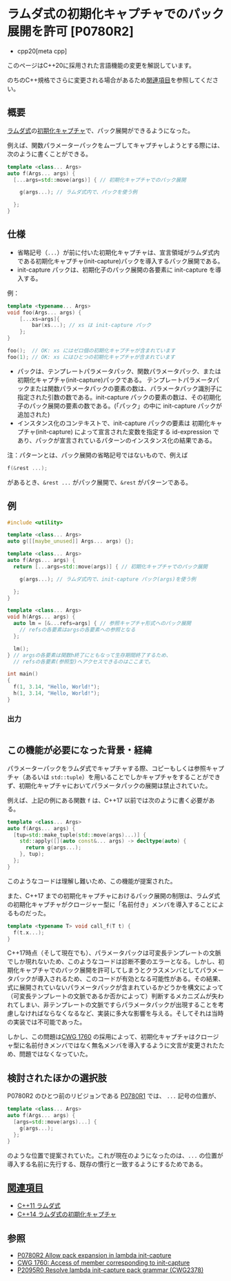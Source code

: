 # ラムダ式の初期化キャプチャでのパック展開を許可 [P0780R2]
* cpp20[meta cpp]

<!-- start lang caution -->

このページはC++20に採用された言語機能の変更を解説しています。

のちのC++規格でさらに変更される場合があるため[関連項目](#relative-page)を参照してください。

<!-- last lang caution -->

## 概要
[ラムダ式](/lang/cpp11/lambda_expressions.md)の[初期化キャプチャ](../cpp14/initialize_capture.md)で、パック展開ができるようになった。

例えば、関数パラメーターパックをムーブしてキャプチャしようとする際には、次のように書くことができる。

```cpp
template <class... Args>
auto f(Args... args) {
  [...args=std::move(args)] { // 初期化キャプチャでのパック展開

    g(args...); // ラムダ式内で、パックを使う例

  };
}
```

## 仕様

- 省略記号（`...`）が前に付いた初期化キャプチャは、宣言領域がラムダ式内である初期化キャプチャ(init-capture)パックを導入するパック展開である。
- init-capture パックは、初期化子のパック展開の各要素に init-capture を導入する。

例：

```cpp
template <typename... Args>
void foo(Args... args) {
    [...xs=args]{
        bar(xs...); // xs は init-capture パック
    };
}

foo();  // OK: xs にはゼロ個の初期化キャプチャが含まれています
foo(1); // OK: xs にはひとつの初期化キャプチャが含まれています
```

- パックは、テンプレートパラメータパック、関数パラメータパック、または初期化キャプチャ(init-capture)パックである。 テンプレートパラメータパックまたは関数パラメータパックの要素の数は、パラメータパック識別子に指定された引数の数である。init-capture パックの要素の数は、その初期化子のパック展開の要素の数である。(「パック」の中に init-capture パックが追加された)
- インスタンス化のコンテキストで、init-capture パックの要素は 初期化キャプチャ(init-capture) によって宣言された変数を指定する id-expression であり、パックが宣言されているパターンのインスタンス化の結果である。

注：パターンとは、パック展開の省略記号ではないもので、例えば

```cpp
f(&rest ...);
```

があるとき、`&rest ...` がパック展開で、`&rest` がパターンである。

## 例
```cpp example
#include <utility>

template <class... Args>
auto g([[maybe_unused]] Args... args) {};

template <class... Args>
auto f(Args... args) {
  return [...args=std::move(args)] { // 初期化キャプチャでのパック展開

    g(args...); // ラムダ式内で、init-capture パック(args)を使う例

  };
}

template <class... Args>
void h(Args... args) {
  auto lm = [&...refs=args] { // 参照キャプチャ形式へのパック展開
    // refsの各要素はargsの各要素への参照となる
  };

  lm();
} // argsの各要素は関数h終了にともなって生存期間終了するため、
  // refsの各要素(参照型)へアクセスできるのはここまで。

int main()
{
  f(1, 3.14, "Hello, World!");
  h(1, 3.14, "Hello, World!");
}
```

### 出力
```
```


## この機能が必要になった背景・経緯

パラメーターパックをラムダ式でキャプチャする際、コピーもしくは参照キャプチャ（あるいは `std::tuple`）を用いることでしかキャプチャをすることができず、初期化キャプチャにおいてパラメータパックの展開は禁止されていた。

例えば、上記の例にある関数 `f` は、C++17 以前では次のように書く必要がある。

```cpp
template <class... Args>
auto f(Args... args) {
  [tup=std::make_tuple(std::move(args)...)] {
    std::apply([](auto const&... args) -> decltype(auto) {
      return g(args...);
    }, tup);
  };
}
```

このようなコードは理解し難いため、この機能が提案された。

また、C++17 までの初期化キャプチャにおけるパック展開の制限は、ラムダ式の初期化キャプチャがクロージャー型に「名前付き」メンバを導入することによるものだった。

```cpp
template <typename T> void call_f(T t) {
  f(t.x...);
}
```

C++17時点（そして現在でも）、パラメータパックは可変長テンプレートの文脈でしか現れないため、このようなコードは診断不要のエラーとなる。しかし、初期化キャプチャでのパック展開を許可してしまうとクラスメンバとしてパラメータパックが導入されるため、このコードが有効となる可能性がある。その結果、式に展開されていないパラメータパックが含まれているかどうかを構文によって（可変長テンプレートの文脈であるか否かによって）判断するメカニズムが失われてしまい、非テンプレートの文脈ですらパラメータパックが出現することを考慮しなければならなくなるなど、実装に多大な影響を与える。そしてそれは当時の実装では不可能であった。

しかし、この問題は[CWG 1760](http://www.open-std.org/jtc1/sc22/wg21/docs/cwg_defects.html#1760) の採用によって、初期化キャプチャはクロージャ型に名前付きメンバではなく無名メンバを導入するように文言が変更されたため、問題ではなくなっていた。

## 検討されたほかの選択肢
P0780R2 のひとつ前のリビジョンである [P0780R1](http://www.open-std.org/jtc1/sc22/wg21/docs/papers/2017/p0780r1.html) では、 `...` 記号の位置が、

```cpp
template <class... Args>
auto f(Args... args) {
  [args=std::move(args)...] {
    g(args...);
  };
}
```

のような位置で提案されていた。これが現在のようになったのは、`...` の位置が導入する名前に先行する、既存の慣行と一致するようにするためである。

## <a id="relative-page" href="#relative-page">関連項目</a>
- [C++11 ラムダ式](/lang/cpp11/lambda_expressions.md)
- [C++14 ラムダ式の初期化キャプチャ](../cpp14/initialize_capture.md)

## 参照
- [P0780R2 Allow pack expansion in lambda init-capture](http://www.open-std.org/jtc1/sc22/wg21/docs/papers/2018/p0780r2.html)
- [CWG 1760: Access of member corresponding to init-capture](http://www.open-std.org/jtc1/sc22/wg21/docs/cwg_defects.html#1760)
- [P2095R0 Resolve lambda init-capture pack grammar (CWG2378)](http://www.open-std.org/jtc1/sc22/wg21/docs/papers/2020/p2095r0.html)
